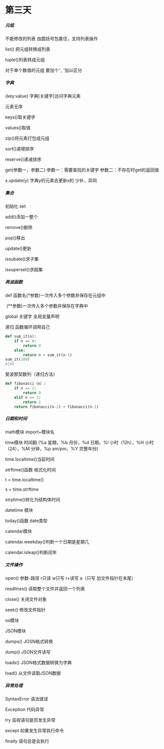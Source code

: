 # 第三天

##### 元组

不能修改的列表  由圆括号包裹住，支持列表操作

list() 把元组转换成列表 

tuple()列表转成元组

对于单个数值的元组 要加个‘ , ’加以区分

##### 字典

{key:value}  字典[关键字]访问字典元素

元素无序  

keys()取关键字

values()取值

zip()将元素打包成元组

sort()递增排序

reserve()递减排序

get(参数一，参数二) 参数一：需要查找的关键字  参数二：不存在时get的返回值

 x.update(y) 字典y的元素去更新x的 少补，异同

##### 集合

初始化 set

add()添加一整个

remove()删除

pop()移出

update()更新

issubate()求子集

issuperset()求超集

##### 再谈函数

def 函数名(*参数)一次传入多个参数并保存在元组中

​                   (**参数)一次传入多个参数并保存在字典中

global 关键字 全局变量声明

递归  函数循环调用自己

```python
def sum_it(n):
    if n == 0:
        return 0
    else:
        return n + sum_it(n-1)
sum_it(100)
#100
```

斐波那契数列（递归方法）

```python
def fibonacci（n）:
    if n == 1:
        return 0
    elif n == 2:
        return 1
    return fibonacci(n-2) + fibonacci(n-1)
```

##### 日期和时间

math模块 import+模块名 

time模块  时间戳   (%a 星期，%b 月份，%d 日期，%l 小时（12h），%H 小时（24），%M 分钟，%p am/pm，%Y 完整年份)

time.localtime()当前时间

strftime()函数 格式化时间

t = time.localtime()

s = time.strftime

strptime()转化为结构体时间

datetime 模块

today()函数 date类型

calendar模块

calendar.weekday()判断一个日期是星期几

calendar.isleap()判断闰年

##### 文件操作

open() 参数-路径  r只读 w只写 r+读写 a（只写 加文件指针在末尾）

readlines() 读取整个文件并返回一个列表

close() 关闭文件对象

seek() 修改文件指针

os模块

JSON模块

dumps() JOSN格式转换    

dump() JSON文件读写

loads() JSON格式数据转换为字典

load() 从文件读取JSON数据

##### 异常处理

SyntaxError 语法错误

Exception 代码异常

try 监视语句是否发生异常

except 如果发生异常执行命令

finally 语句总是会执行